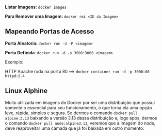 **Listar Imagens:** `docker images`

**Para Remover uma Imagem:** `docker rmi <ID da Imagem>`

## Mapeando Portas de Acesso

**Porta Aleatoria**: `docker run -d -P <imagem>`

**Porta Definida**: `docker run -d -p 3000:3000 <imagem>`

Exemplo:

HTTP Apache roda na porta 80 ==> `docker container run -d -p 3000:80 httpd:2.4`

## Linux Alphine
Muito utilizada em imagens do Docker por ser uma distribuição que possui somente o essencial para seu funcionamento, o que torna ela uma opção leve, rápida, simples e segura. Se dermos o comando `docker pull alpine:3.13` baixando a versão 3.13 dessa distribuição e, logo após, dermos o comando `docker pull node:alpine3.13`, veremos que a imagem do node, deve reaproveitar uma camada que já foi baixada em outro momento: 